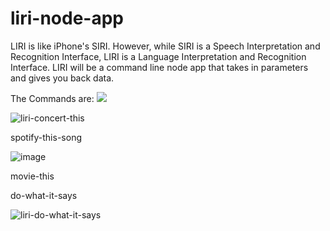 # liri-node-app
LIRI is like iPhone's SIRI. However, while SIRI is a Speech Interpretation and Recognition Interface, LIRI is a Language Interpretation and Recognition Interface. LIRI will be a command line node app that takes in parameters and gives you back data.

The Commands are:
![](file:///Users/zahollingsworth/Movies/liri-concert-this.gif)

![liri-concert-this](https://user-images.githubusercontent.com/46940564/56101848-2b201780-5ef6-11e9-9d86-88757da9b1d6.gif)

spotify-this-song

![image](https://user-images.githubusercontent.com/46940564/56102020-74bd3200-5ef7-11e9-924d-c53a037c2d9a.png)

movie-this

do-what-it-says

![liri-do-what-it-says](https://user-images.githubusercontent.com/46940564/56102097-63285a00-5ef8-11e9-8c19-254c037af528.gif)
